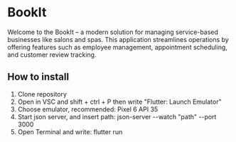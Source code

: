 # BookIt
Welcome to the BookIt – a modern solution for managing service-based businesses like salons and spas. This application streamlines operations by offering features such as employee management, appointment scheduling, and customer review tracking.
## How to install
1. Clone repository
2. Open in VSC and shift + ctrl + P then write "Flutter: Launch Emulator"
3. Choose emulator, recommended: Pixel 6 API 35
4. Start json server, and insert path: json-server --watch "path" --port 3000
5. Open Terminal and write: flutter run